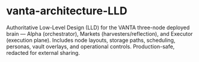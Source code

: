 # vanta-architecture-LLD
Authoritative Low-Level Design (LLD) for the VANTA three-node deployed brain — Alpha (orchestrator), Markets (harvesters/reflection), and Executor (execution plane). Includes node layouts, storage paths, scheduling, personas, vault overlays, and operational controls. Production-safe, redacted for external sharing.
